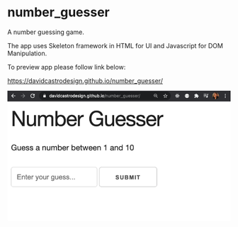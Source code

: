 # number_guesser

A number guessing game.

The app uses Skeleton framework in HTML for UI and Javascript for DOM Manipulation.

To preview app please follow link below:

https://davidcastrodesign.github.io/number_guesser/

![Opening Shot](img/number_guesser1.png)

